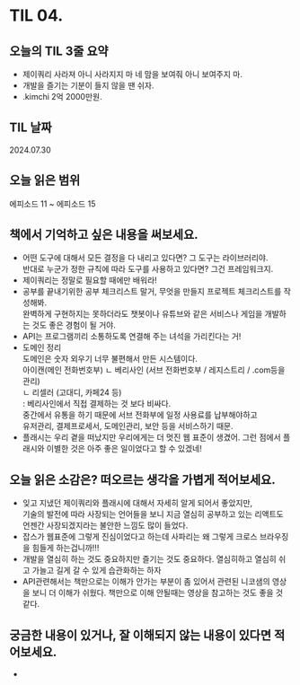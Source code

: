 # TIL 04. 


## 오늘의 TIL 3줄 요약

- 제이쿼리 사라져 아니 사라지지 마 네 맘을 보여줘 아니 보여주지 마.
- 개발을 즐기는 기분이 들지 않을 땐 쉬자.
- .kimchi 2억 2000만원.

## TIL 날짜

2024.07.30


## 오늘 읽은 범위

에피소드 11 ~ 에피소드 15


## 책에서 기억하고 싶은 내용을 써보세요.

- 어떤 도구에 대해서 모든 결정을 다 내리고 있다면? 그 도구는 라이브러리야.<br/>
  반대로 누군가 정한 규칙에 따라 도구를 사용하고 있다면? 그건 프레임워크지.<br/>
- 제이쿼리는 정말로 필요할 때에만 배워라!
- 공부를 끝내기위한 공부 체크리스트 말거, 무엇을 만들지 프로젝트 체크리스트를 작성해봐.<br/>
  완벽하게 구현하지는 못하더라도 챗봇이나 유튜브와 같은 서비스나 게임을 개발하는 것도 좋은 경험이 될 거야.
- API는 프로그램끼리 소통하도록 연결해 주는 녀석을 가리킨다는 거!
- 도메인 정리<br/>
  도메인은 숫자 외우기 너무 불편해서 만든 시스템이다.<br/>
  아이캔(메인 전화번호부) 
  ㄴ 베리사인 (서브 전화번호부 / 레지스트리 / .com등을 관리)<br/>
  ㄴ 리셀러 (고대디, 카페24 등)<br/>
     : 베리사인에서 직접 결제하는 것 보다 비싸다.<br/>
       중간에서 유통을 하기 때문에 서브 전화부에 일정 사용료를 납부해야하고<br/>
       유저관리, 결제프로세서, 도메인관리, 보안 등을 서비스하기 때문.
- 플래시는 우리 곁을 떠났지만 우리에게는 더 멋진 웹 표준이 생겼어. 그런 점에서 플래시와 이별한 것은 아주 좋은 일이었다고 할 수 있겠네!

  


## 오늘 읽은 소감은? 떠오르는 생각을 가볍게 적어보세요.
    
- 잊고 지냈던 제이쿼리와 플래시에 대해서 자세히 알게 되어서 좋았지만,<br/>
  기술의 발전에 따라 사장되는 언어들을 보니 지금 열심히 공부하고 있는 리액트도 언젠간 사장되겠지라는 불안한 느낌도 많이 들었다. 
- 잡스가 웹표준에 그렇게 진심이었다고 하는데 사파리는 왜 그렇게 크로스 브라우징을 힘들게 하는겁니까!!!
- 개발을 열심히 하는 것도 중요하지만 즐기는 것도 중요하다. 열심히하고 열심히 쉬고 가늘고 길게 갈 수 있게 습관화하는 하자
- API관련해서는 책만으로는 이해가 안가는 부분이 좀 있어서 관련된 니코샘의 영상을 보니 더 이해가 쉬웠다. 책만으로 이해 안될때는 영상을 참고하는 것도 좋을 것 같다. 


## 궁금한 내용이 있거나, 잘 이해되지 않는 내용이 있다면 적어보세요.

- 
